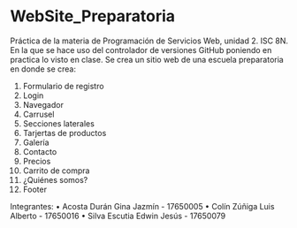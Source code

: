# WebSite_Preparatoria
Práctica de la materia de Programación de Servicios Web, unidad 2. ISC 8N.
En la que se hace uso del controlador de versiones GitHub poniendo en practica lo visto en clase.
Se crea un sitio web de una escuela preparatoria en donde se crea:
  1. Formulario de registro
  2. Login
  3. Navegador
  4. Carrusel
  5. Secciones laterales
  6. Tarjertas de productos
  7. Galería
  8. Contacto
  9. Precios
  10. Carrito de compra
  11. ¿Quiénes somos?
  12. Footer
 
 Integrantes:
  •	Acosta Durán Gina Jazmín - 17650005 
  •	Colín Zúñiga Luis Alberto - 17650016 
  •	Silva Escutia Edwin Jesús - 17650079
